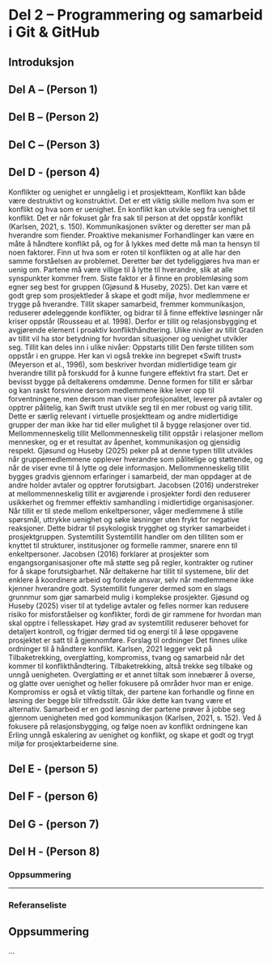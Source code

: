 # Del 2 – Programmering og samarbeid i Git & GitHub

## Introduksjon


## Del A – (Person 1)

## Del B – (Person 2)

## Del C – (Person 3)

## Del D - (person 4)
Konflikter og uenighet er unngåelig i et prosjektteam, Konflikt kan både være destruktivt og konstruktivt. Det er ett viktig skille mellom hva som er konflikt og hva som er uenighet. En konflikt kan utvikle seg fra uenighet til konflikt. Det er når fokuset går fra sak til person at det oppstår konflikt (Karlsen, 2021, s. 150). Kommunikasjonen svikter og deretter ser man på hverandre som fiender.
Proaktive mekanismer
Forhandlinger kan være en måte å håndtere konflikt på, og for å lykkes med dette må man ta hensyn til noen faktorer. Finn ut hva som er roten til konflikten og at alle har den samme forståelsen av problemet. Deretter bør det tydeliggjøres hva man er uenig om. Partene må være villige til å lytte til hverandre, slik at alle synspunkter kommer frem. Siste faktor er å finne en problemløsing som egner seg best for gruppen (Gjøsund & Huseby, 2025). 
Det kan være et godt grep som prosjektleder å skape et godt miljø, hvor medlemmene er trygge på hverandre. Tillit skaper samarbeid, fremmer kommunikasjon, reduserer ødeleggende konflikter, og bidrar til å finne effektive løsninger når kriser oppstår (Rousseau et al. 1998). Derfor er tillit og relasjonsbygging et avgjørende element i proaktiv konflikthåndtering. 
Ulike nivåer av tillit
Graden av tillit vil ha stor betydning for hvordan situasjoner og uenighet utvikler seg. Tillit kan deles inn i ulike nivåer:
Oppstarts tillit
Den første tilliten som oppstår i en gruppe. Her kan vi også trekke inn begrepet «Swift trust» (Meyerson et al., 1996), som beskriver hvordan midlertidige team gir hverandre tillit på forskudd for å kunne fungere effektivt fra start. Det er bevisst bygge på deltakerens omdømme. Denne formen for tillit er sårbar og kan raskt forsvinne dersom medlemmene ikke lever opp til forventningene, men dersom man viser profesjonalitet, leverer på avtaler og opptrer pålitelig, kan Swift trust utvikle seg til en mer robust og varig tillit. Dette er særlig relevant i virtuelle prosjektteam og andre midlertidige grupper der man ikke har tid eller mulighet til å bygge relasjoner over tid.
Mellommenneskelig tillit
Mellommenneskelig tillit oppstår i relasjoner mellom mennesker, og er et resultat av åpenhet, kommunikasjon og gjensidig respekt. Gjøsund og Huseby (2025) peker på at denne typen tillit utvikles når gruppemedlemmene opplever hverandre som pålitelige og støttende, og når de viser evne til å lytte og dele informasjon. Mellommenneskelig tillit bygges gradvis gjennom erfaringer i samarbeid, der man oppdager at de andre holder avtaler og opptrer forutsigbart. Jacobsen (2016) understreker at mellommenneskelig tillit er avgjørende i prosjekter fordi den reduserer usikkerhet og fremmer effektiv samhandling i midlertidige organisasjoner. Når tillit er til stede mellom enkeltpersoner, våger medlemmene å stille spørsmål, uttrykke uenighet og søke løsninger uten frykt for negative reaksjoner. Dette bidrar til psykologisk trygghet og styrker samarbeidet i prosjektgruppen.
Systemtillit
Systemtillit handler om den tilliten som er knyttet til strukturer, institusjoner og formelle rammer, snarere enn til enkeltpersoner. Jacobsen (2016) forklarer at prosjekter som engangsorganisasjoner ofte må støtte seg på regler, kontrakter og rutiner for å skape forutsigbarhet. Når deltakerne har tillit til systemene, blir det enklere å koordinere arbeid og fordele ansvar, selv når medlemmene ikke kjenner hverandre godt. Systemtillit fungerer dermed som en slags grunnmur som gjør samarbeid mulig i komplekse prosjekter. Gjøsund og Huseby (2025) viser til at tydelige avtaler og felles normer kan redusere risiko for misforståelser og konflikter, fordi de gir rammene for hvordan man skal opptre i fellesskapet. Høy grad av systemtillit reduserer behovet for detaljert kontroll, og frigjør dermed tid og energi til å løse oppgavene prosjektet er satt til å gjennomføre.
Forslag til ordninger
Det finnes ulike ordninger til å håndtere konflikt. Karlsen, 2021 legger vekt på Tilbaketrekking, overglatting, kompromiss, tvang og samarbeid når det kommer til konflikthåndtering. Tilbaketrekking, altså trekke seg tilbake og unngå uenigheten. Overglatting er et annet tiltak som innebærer å overse, og glatte over uenighet og heller fokusere på områder hvor man er enige. Kompromiss er også et viktig tiltak, der partene kan forhandle og finne en løsning der begge blir tilfredsstilt. Går ikke dette kan tvang være et alternativ. Samarbeid er en god løsning der partene prøver å jobbe seg gjennom uenigheten med god kommunikasjon (Karlsen, 2021, s. 152). Ved å fokusere på relasjonsbygging, og følge noen av konflikt ordningene kan Erling unngå eskalering av uenighet og konflikt, og skape et godt og trygt miljø for prosjektarbeiderne sine. 

## Del E - (person 5)

## Del F - (person 6)

## Del G - (person 7)

## Del H - (Person 8)

### Oppsummering  


---

### Referanseliste  


## Oppsummering
...
